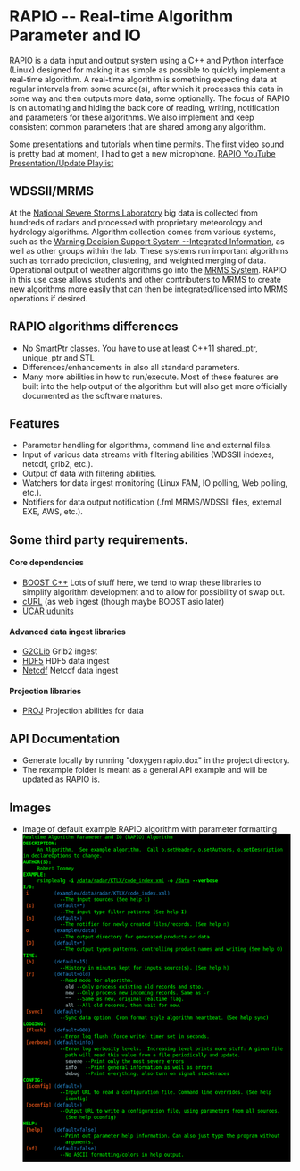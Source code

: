 # RAPIO -- Real-time Algorithm Parameter and IO

RAPIO is a data input and output system using a C++ and Python interface (Linux) designed for making it as simple as possible to quickly implement a real-time algorithm.  A real-time algorithm is something expecting data at regular intervals from some source(s), after which it processes this data in some way and then outputs more data, some optionally. The focus of RAPIO is on automating and hiding the back core of reading, writing, notification and parameters for these algorithms.  We also implement and keep consistent common parameters that are shared among any algorithm.

Some presentations and tutorials when time permits. The first video sound is pretty bad at moment, I had to get a new microphone.
[RAPIO YouTube Presentation/Update Playlist](https://www.youtube.com/playlist?list=PLtFp1JgyWc4kj5A-I12LM0gCo40JorfPe)

## WDSSII/MRMS
At the [National Severe Storms Laboratory](https://www.nssl.noaa.gov) big data is collected from hundreds of radars and processed with proprietary meteorology and hydrology algorithms.  Algorithm collection comes from various systems, such as the [Warning Decision Support System --Integrated Information](http://www.wdssii.org), as well as other groups within the lab.  These systems run important algorithms such as tornado prediction, clustering, and weighted merging of data. Operational output of weather algorithms go into the [MRMS System](https://www.nssl.noaa.gov/projects/mrms/).  RAPIO in this use case allows students and other contributers to MRMS to create new algorithms more easily that can then be integrated/licensed into MRMS operations if desired.
## RAPIO algorithms differences
* No SmartPtr classes.  You have to use at least C++11 shared_ptr, unique_ptr and STL
* Differences/enhancements in also all standard parameters.
* Many more abilities in how to run/execute.  Most of these features are built into the help output of the algorithm but will also get more officially documented as the software matures.

## Features
* Parameter handling for algorithms, command line and external files.
* Input of various data streams with filtering abilities (WDSSII indexes, netcdf, grib2, etc.).
* Output of data with filtering abilities.
* Watchers for data ingest monitoring (Linux FAM, IO polling, Web polling, etc.).
* Notifiers for data output notification (.fml MRMS/WDSSII files, external EXE, AWS, etc.).

## Some third party requirements.
#### Core dependencies
* [BOOST C++](https://www.boost.org) Lots of stuff here, we tend to wrap these libraries to simplify algorithm development and to allow for possibility of swap out.
* [cURL](https://curl.haxx.se) (as web ingest (though maybe BOOST asio later)
* [UCAR udunits](https://www.unidata.ucar.edu/software/udunits) 

#### Advanced data ingest libraries
* [G2CLib](https://www.cpc.ncep.noaa.gov/products/wesley/wgrib2/g2clib.html) Grib2 ingest
* [HDF5](https://support.hdfgroup.org/HDF5/) HDF5 data ingest 
* [Netcdf](https://www.unidata.ucar.edu/software/netcdf/) Netcdf data ingest 

#### Projection libraries
* [PROJ](https://proj.org/) Projection abilities for data

## API Documentation
* Generate locally by running "doxygen rapio.dox" in the project directory.
* The rexample folder is meant as a general API example and will be updated as RAPIO is.

## Images
* Image of default example RAPIO algorithm with parameter formatting
![RAPIO example image](images/rapio001.png?raw=true "RAPIO example")

